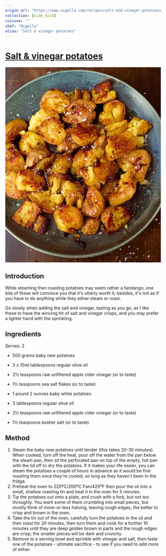 ```yaml
---
origin_url: "https://www.nigella.com/recipes/salt-and-vinegar-potatoes#"
collection: [side_dish]
cuisine: ""
chef: "Nigella"
alias: "Salt & vinegar potatoes"
---
```

# [Salt & vinegar potatoes](https://www.nigella.com/recipes/salt-and-vinegar-potatoes#)

![](../assets/250935360fd4c2abfa65a3f6ed748e42.png)

## Introduction

While steaming then roasting potatoes may seem rather a fandango, one bite of these will convince you that it's utterly worth it; besides, it's not as if you have to do anything while they either steam or roast.

Go slowly when adding the salt and vinegar, tasting as you go, as I like these to have the wincing hit of salt and vinegar crisps, and you may prefer a lighter hand with the sprinkling.

## Ingredients

Serves: 2

-   500 grams baby new potatoes
-   3 x 15ml tablespoons regular olive oil
-   2½ teaspoons raw unfiltered apple cider vinegar (or to taste)
-   1½ teaspoons sea salt flakes (or to taste)

-   1 pound 2 ounces baby white potatoes
-   3 tablespoons regular olive oil
-   2½ teaspoons raw unfiltered apple cider vinegar (or to taste)
-   1½ teaspoons kosher salt (or to taste)

## Method

1.  Steam the baby new potatoes until tender (this takes 20-30 minutes). When cooked, turn off the heat, pour off the water from the pan below the steam pan, then sit the perforated pan on top of the empty, hot pan with the lid off to dry the potatoes. If it makes your life easier, you can steam the potatoes a couple of hours in advance as it would be fine roasting them once they're cooled, so long as they haven't been in the fridge.
2.  Preheat the oven to 220ºC/200ºC Fan/425ºF then pour the oil into a small, shallow roasting tin and heat it in the oven for 5 minutes.
3.  Tip the potatoes out onto a plate, and crush with a fork, but not too throughly. You want some of them crumbling into small pieces, but mostly think of more-or-less halving, leaving rough edges, the better to crisp and brown in the oven.
4.  Take the tin out of the oven, carefully turn the potatoes in the oil and then roast for 20 minutes, then turn them and cook for a further 10 minutes until they are deep golden brown in parts and the rough edges are crisp; the smaller pieces will be dark and crunchy.
5.  Remove to a serving bowl and sprinkle with vinegar and salt, then taste one of the potatoes - ultimate sacrifice - to see if you need to add more of either.